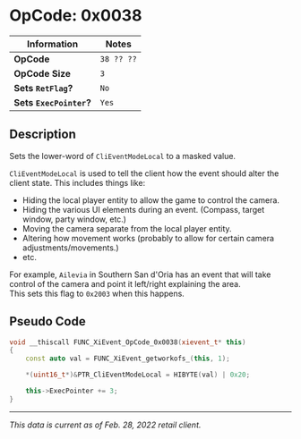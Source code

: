 # OpCode: 0x0038

| Information               | Notes |
|---                        |---    |
| **OpCode**                | `38 ?? ??` |
| **OpCode Size**           | `3`   |
| **Sets `RetFlag`?**       | `No`  |
| **Sets `ExecPointer`?**   | `Yes` |

## Description

Sets the lower-word of `CliEventModeLocal` to a masked value.

`CliEventModeLocal` is used to tell the client how the event should alter the client state. This includes things like:

  * Hiding the local player entity to allow the game to control the camera.
  * Hiding the various UI elements during an event. (Compass, target window, party window, etc.)
  * Moving the camera separate from the local player entity.
  * Altering how movement works (probably to allow for certain camera adjustments/movements.)
  * etc.

For example, `Ailevia` in Southern San d'Oria has an event that will take control of the camera and point it left/right explaining the area. \
This sets this flag to `0x2003` when this happens.

## Pseudo Code

```cpp
void __thiscall FUNC_XiEvent_OpCode_0x0038(xievent_t* this)
{
    const auto val = FUNC_XiEvent_getworkofs_(this, 1);

    *(uint16_t*)&PTR_CliEventModeLocal = HIBYTE(val) | 0x20;

    this->ExecPointer += 3;
}
```

---

_This data is current as of Feb. 28, 2022 retail client._